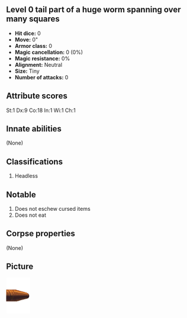## Level 0 tail part of a huge worm spanning over many squares

- **Hit dice:** 0
- **Move:** 0"
- **Armor class:** 0
- **Magic cancellation:** 0 (0%)
- **Magic resistance:** 0%
- **Alignment:** Neutral
- **Size:** Tiny
- **Number of attacks:** 0

## Attribute scores

St:1 Dx:9 Co:18 In:1 Wi:1 Ch:1

## Innate abilities

(None)

## Classifications

1. Headless

## Notable

1. Does not eschew cursed items
2. Does not eat

## Corpse properties

(None)

## Picture

![Long worm tail](https://github.com/hyvanmielenpelit/GnollHackTileSet/blob/main/Monsters/long_worm_tail/long_worm_tail.png?raw=true)
